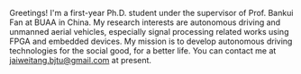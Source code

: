 Greetings! I'm a first-year Ph.D. student under the supervisor of Prof. Bankui Fan at BUAA in China.
My research interests are autonomous driving and unmanned aerial vehicles, especially signal processing related works using FPGA and embedded devices.
My mission is to develop autonomous driving technologies for the social good, for a better life.
You can contact me at jaiweitang.bjtu@gmail.com at present.
